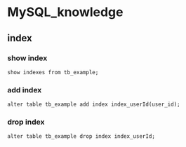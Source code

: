 # MySQL_knowledge

## index
### show index
```
show indexes from tb_example;
```
### add index
```
alter table tb_example add index index_userId(user_id);
```


### drop index
```
alter table tb_example drop index index_userId;
```
